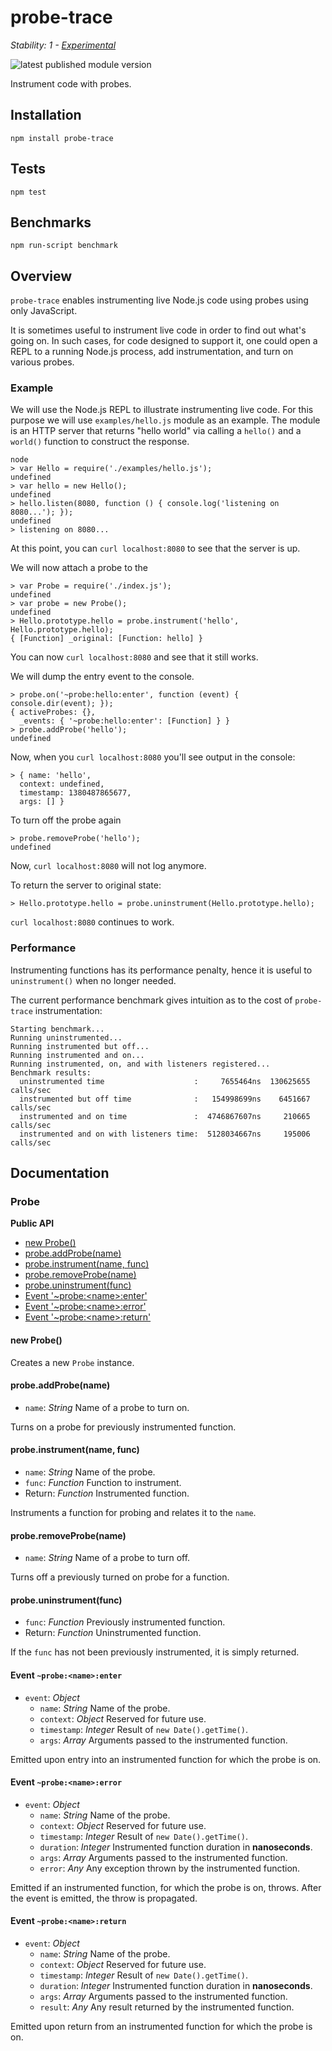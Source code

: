 # probe-trace

_Stability: 1 - [Experimental](https://github.com/tristanls/stability-index#stability-1---experimental)_

![latest published module version](https://badge.fury.io/js/probe-trace.png)

Instrument code with probes.

## Installation

    npm install probe-trace

## Tests

    npm test

## Benchmarks

    npm run-script benchmark

## Overview

`probe-trace` enables instrumenting live Node.js code using probes using only JavaScript. 

It is sometimes useful to instrument live code in order to find out what's going on. In such cases, for code designed to support it, one could open a REPL to a running Node.js process, add instrumentation, and turn on various probes.

### Example

We will use the Node.js REPL to illustrate instrumenting live code. For this purpose we will use `examples/hello.js` module as an example. The module is an HTTP server that returns "hello world" via calling a `hello()` and a `world()` function to construct the response.

    node
    > var Hello = require('./examples/hello.js');
    undefined
    > var hello = new Hello();
    undefined
    > hello.listen(8080, function () { console.log('listening on 8080...'); });
    undefined
    > listening on 8080...

At this point, you can `curl localhost:8080` to see that the server is up.

We will now attach a probe to the 

    > var Probe = require('./index.js');
    undefined
    > var probe = new Probe();
    undefined
    > Hello.prototype.hello = probe.instrument('hello', Hello.prototype.hello);
    { [Function] _original: [Function: hello] }

You can now `curl localhost:8080` and see that it still works.

We will dump the entry event to the console.

    > probe.on('~probe:hello:enter', function (event) { console.dir(event); });
    { activeProbes: {},
      _events: { '~probe:hello:enter': [Function] } }
    > probe.addProbe('hello');
    undefined

Now, when you `curl localhost:8080` you'll see output in the console:

    > { name: 'hello',
      context: undefined,
      timestamp: 1380487865677,
      args: [] }

To turn off the probe again

    > probe.removeProbe('hello');
    undefined

Now, `curl localhost:8080` will not log anymore.

To return the server to original state:

    > Hello.prototype.hello = probe.uninstrument(Hello.prototype.hello);

`curl localhost:8080` continues to work.

### Performance

Instrumenting functions has its performance penalty, hence it is useful to `uninstrument()` when no longer needed.

The current performance benchmark gives intuition as to the cost of `probe-trace` instrumentation:

```
Starting benchmark...
Running uninstrumented...
Running instrumented but off...
Running instrumented and on...
Running instrumented, on, and with listeners registered...
Benchmark results:
  uninstrumented time                    :     7655464ns  130625655 calls/sec
  instrumented but off time              :   154998699ns    6451667 calls/sec
  instrumented and on time               :  4746867607ns     210665 calls/sec
  instrumented and on with listeners time:  5128034667ns     195006 calls/sec
```

## Documentation

### Probe

**Public API**
  * [new Probe()](#new-probe)
  * [probe.addProbe(name)](#probeaddprobename)
  * [probe.instrument(name, func)](#probeinstrumentname-func)
  * [probe.removeProbe(name)](#proberemoveprobename)
  * [probe.uninstrument(func)](#probeuninstrumentfunc)
  * [Event '~probe:\<name\>:enter'](#event-probenameenter)
  * [Event '~probe:\<name\>:error'](#event-probenameerror)
  * [Event '~probe:\<name\>:return'](#event-probenamereturn)

#### new Probe()

Creates a new `Probe` instance.

#### probe.addProbe(name)

  * `name`: _String_ Name of a probe to turn on.

Turns on a probe for previously instrumented function.

#### probe.instrument(name, func)

  * `name`: _String_ Name of the probe.
  * `func`: _Function_ Function to instrument.
  * Return: _Function_ Instrumented function.

Instruments a function for probing and relates it to the `name`.

#### probe.removeProbe(name)

  * `name`: _String_ Name of a probe to turn off.

Turns off a previously turned on probe for a function.

#### probe.uninstrument(func)

  * `func`: _Function_ Previously instrumented function.
  * Return: _Function_ Uninstrumented function.

If the `func` has not been previously instrumented, it is simply returned.

#### Event `~probe:<name>:enter`

  * `event`: _Object_
    * `name`: _String_ Name of the probe.
    * `context`: _Object_ Reserved for future use.
    * `timestamp`: _Integer_ Result of `new Date().getTime()`.
    * `args`: _Array_ Arguments passed to the instrumented function.

Emitted upon entry into an instrumented function for which the probe is on.

#### Event `~probe:<name>:error`

  * `event`: _Object_
    * `name`: _String_ Name of the probe.
    * `context`: _Object_ Reserved for future use.
    * `timestamp`: _Integer_ Result of `new Date().getTime()`.
    * `duration`: _Integer_ Instrumented function duration in **nanoseconds**.
    * `args`: _Array_ Arguments passed to the instrumented function.
    * `error`: _Any_ Any exception thrown by the instrumented function.

Emitted if an instrumented function, for which the probe is on, throws. After the event is emitted, the throw is propagated.

#### Event `~probe:<name>:return`

  * `event`: _Object_
    * `name`: _String_ Name of the probe.
    * `context`: _Object_ Reserved for future use.
    * `timestamp`: _Integer_ Result of `new Date().getTime()`.
    * `duration`: _Integer_ Instrumented function duration in **nanoseconds**.
    * `args`: _Array_ Arguments passed to the instrumented function.
    * `result`: _Any_ Any result returned by the instrumented function.

Emitted upon return from an instrumented function for which the probe is on.